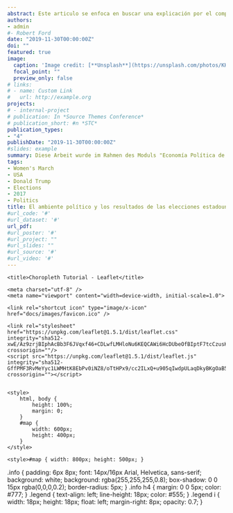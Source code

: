 ```yaml
---
abstract: Este articulo se enfoca en buscar una explicación por el comportamiento de la población estadounidense por Estado en las elecciones del presidente. Nosotros analizamos factores de género que pueden haber influenciado este comportamiento.
authors:
- admin
#- Robert Ford
date: "2019-11-30T00:00:00Z"
doi: ""
featured: true
image:
  caption: 'Image credit: [**Unsplash**](https://unsplash.com/photos/KHxxCc8XMNE)'
  focal_point: ""
  preview_only: false
# links:
# - name: Custom Link
#   url: http://example.org
projects:
# - internal-project
# publication: In *Source Themes Conference*
# publication_short: #n *STC*
publication_types:
- "4"
publishDate: "2019-11-30T00:00:00Z"
#slides: example
summary: Diese Arbeit wurde im Rahmen des Moduls "Economía Política de Género", an der Universidad de los Andes (Bogotá, Kolumbien) geschrieben.
tags:
- Women's March
- USA
- Donald Trump
- Elections
- 2017
- Politics
title: El ambiente político y los resultados de las elecciones estadounidenses
#url_code: '#'
#url_dataset: '#'
url_pdf: 
#url_poster: '#'
#url_project: ""
#url_slides: ""
#url_source: '#'
#url_video: '#'
---
```


<!DOCTYPE html>
<html>
<head>
	
	<title>Choropleth Tutorial - Leaflet</title>

	<meta charset="utf-8" />
	<meta name="viewport" content="width=device-width, initial-scale=1.0">
	
	<link rel="shortcut icon" type="image/x-icon" href="docs/images/favicon.ico" />

    <link rel="stylesheet" href="https://unpkg.com/leaflet@1.5.1/dist/leaflet.css" integrity="sha512-xwE/Az9zrjBIphAcBb3F6JVqxf46+CDLwfLMHloNu6KEQCAWi6HcDUbeOfBIptF7tcCzusKFjFw2yuvEpDL9wQ==" crossorigin=""/>
    <script src="https://unpkg.com/leaflet@1.5.1/dist/leaflet.js" integrity="sha512-GffPMF3RvMeYyc1LWMHtK8EbPv0iNZ8/oTtHPx9/cc2ILxQ+u905qIwdpULaqDkyBKgOaB57QTMg7ztg8Jm2Og==" crossorigin=""></script>


	<style>
		html, body {
			height: 100%;
			margin: 0;
		}
		#map {
			width: 600px;
			height: 400px;
		}
	</style>

	<style>#map { width: 800px; height: 500px; }
.info { padding: 6px 8px; font: 14px/16px Arial, Helvetica, sans-serif; background: white; background: rgba(255,255,255,0.8); box-shadow: 0 0 15px rgba(0,0,0,0.2); border-radius: 5px; } .info h4 { margin: 0 0 5px; color: #777; }
.legend { text-align: left; line-height: 18px; color: #555; } .legend i { width: 18px; height: 18px; float: left; margin-right: 8px; opacity: 0.7; }</style>
</head>
<body>

<div id='map'></div>

<script type="text/javascript" src="mergedData.js"></script>

<script type="text/javascript">

	var map = L.map('map').setView([37.8, -96], 4);

	L.tileLayer('https://api.tiles.mapbox.com/v4/{id}/{z}/{x}/{y}.png?access_token=pk.eyJ1IjoibWFwYm94IiwiYSI6ImNpejY4NXVycTA2emYycXBndHRqcmZ3N3gifQ.rJcFIG214AriISLbB6B5aw', {
		maxZoom: 18,
		attribution: 'Map data &copy; <a href="https://www.openstreetmap.org/">OpenStreetMap</a> contributors, ' +
			'<a href="https://creativecommons.org/licenses/by-sa/2.0/">CC-BY-SA</a>, ' +
			'Imagery © <a href="https://www.mapbox.com/">Mapbox</a>',
		id: 'mapbox.light'
	}).addTo(map);


	// control that shows state info on hover
	var info = L.control();

	info.onAdd = function (map) {
		this._div = L.DomUtil.create('div', 'info');
		this.update();
		return this._div;
	};

	info.update = function (props) {
		this._div.innerHTML = '<h4>US Population Density</h4>' +  (props ?
			'<b>' + props.NAME + '</b><br />' + props.percentage + ' people / mi<sup>2</sup>'
			: 'Hover over a state');
	};

	info.addTo(map);


	// get color depending on population density value
	function getColor(d) {
		return d > 1 ? '#800026' :
				d > 0.6  ? '#BD0026' :
				d > 0.5  ? '#E31A1C' :
				d > 0.4  ? '#FC4E2A' :
				d > 0.3 ? '#FD8D3C' :
				d > 0.2 ? '#FEB24C' :
				d > 0.1 ? '#FED976' :
							'#FFEDA0';
	}

	function style(feature) {
		return {
			weight: 1,
			opacity: 0.2,
			color: 'white',
			dashArray: '3',
			fillOpacity: 0.5,
			fillColor: getColor(feature.properties.percentage)
		};
	}

	function highlightFeature(e) {
		var layer = e.target;

		layer.setStyle({
			weight: 5,
			color: '#666',
			dashArray: '',
			fillOpacity: 0.7
		});

		if (!L.Browser.ie && !L.Browser.opera && !L.Browser.edge) {
			layer.bringToFront();
		}

		info.update(layer.feature.properties);
	}

	var geojson;

	function resetHighlight(e) {
		geojson.resetStyle(e.target);
		info.update();
	}

	function zoomToFeature(e) {
		map.fitBounds(e.target.getBounds());
	}

	function onEachFeature(feature, layer) {
		layer.on({
			mouseover: highlightFeature,
			mouseout: resetHighlight,
			click: zoomToFeature
		});
	}

	geojson = L.geoJson(statesData, {
		style: style,
		onEachFeature: onEachFeature
	}).addTo(map);

	map.attributionControl.addAttribution('Datos de elecciones &copy; <a href="http://census.gov/">US Census Bureau</a>');


	var legend = L.control({position: 'bottomright'});

	legend.onAdd = function (map) {

		var div = L.DomUtil.create('div', 'info legend'),
			grades = [0, 0.1, 0.2, 0.3, 0.4, 0.5, 0.6, 1],
			labels = [],
			from, to;

		for (var i = 0; i < grades.length; i++) {
			from = grades[i];
			to = grades[i + 1];

			labels.push(
				'<i style="background:' + getColor(from) + '"></i> ' +
				from + (to ? '&ndash;' + to : '+'));
		}

		div.innerHTML = labels.join('<br>');
		return div;
	};

	legend.addTo(map);

</script>



</body>
</html>

